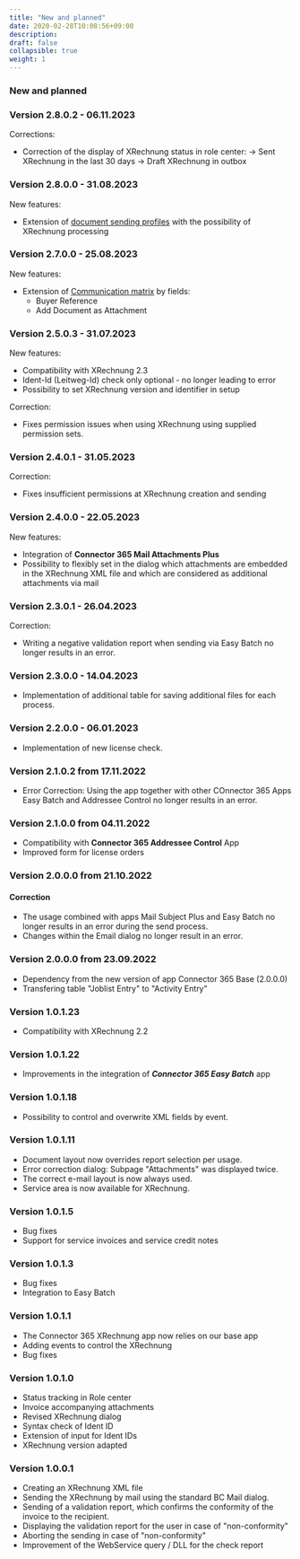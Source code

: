 ```yaml
---
title: "New and planned"
date: 2020-02-28T10:08:56+09:00
description: 
draft: false
collapsible: true
weight: 1
---
```


### New and planned

### Version 2.8.0.2 - 06.11.2023
Corrections:
 - Correction of the display of XRechnung status in role center:
   -> Sent XRechnung in the last 30 days
   -> Draft XRechnung in outbox

### Version 2.8.0.0 - 31.08.2023

New features:
- Extension of [document sending profiles](en-us/apps/xrechnung/first-steps/setup/doc-sending-profile) with the possibility of XRechnung processing

### Version 2.7.0.0 - 25.08.2023
New features:
 - Extension of [Communication matrix](/en-us/apps/base/first-steps/setup/communication-matrix/) by fields:
    * Buyer Reference
    * Add Document as Attachment

### Version 2.5.0.3 - 31.07.2023
New features:
 - Compatibility with XRechnung 2.3
 - Ident-Id (Leitweg-Id) check only optional - no longer leading to error
 - Possibility to set XRechnung version and identifier in setup

Correction:
 - Fixes permission issues when using XRechnung using supplied permission sets.

### Version 2.4.0.1 - 31.05.2023
Correction:
- Fixes insufficient permissions at XRechnung creation and sending

### Version 2.4.0.0 - 22.05.2023
New features:
* Integration of **Connector 365 Mail Attachments Plus**
* Possibility to flexibly set in the dialog which attachments are embedded in the XRechnung XML file and which are considered as additional attachments via mail

### Version 2.3.0.1 - 26.04.2023
Correction:
- Writing a negative validation report when sending via Easy Batch no longer results in an error.
### Version 2.3.0.0 - 14.04.2023
- Implementation of additional table for saving additional files for each process.
### Version 2.2.0.0 - 06.01.2023
- Implementation of new license check.

### Version 2.1.0.2 from 17.11.2022
- Error Correction: Using the app together with other COnnector 365 Apps Easy Batch and Addressee Control no longer results in an error. 

### Version 2.1.0.0 from 04.11.2022
- Compatibility with **Connector 365 Addressee Control** App
- Improved form for license orders

### Version 2.0.0.0 from 21.10.2022
#### Correction
- The usage combined with apps Mail Subject Plus and Easy Batch no longer results in an error during the send process.
- Changes within the Email dialog no longer result in an error.

### Version 2.0.0.0 from 23.09.2022
- Dependency from the new version of app Connector 365 Base (2.0.0.0)
- Transfering table "Joblist Entry" to "Activity Entry"

### Version 1.0.1.23
- Compatibility with XRechnung 2.2

### Version 1.0.1.22
- Improvements in the integration of ***Connector 365 Easy Batch*** app

### Version 1.0.1.18
- Possibility to control and overwrite XML fields by event.

### Version 1.0.1.11
- Document layout now overrides report selection per usage. 
- Error correction dialog: Subpage "Attachments" was displayed twice. 
- The correct e-mail layout is now always used.
- Service area is now available for XRechnung.

### Version 1.0.1.5
- Bug fixes
- Support for service invoices and service credit notes

### Version 1.0.1.3
- Bug fixes
- Integration to Easy Batch

### Version 1.0.1.1
- The Connector 365 XRechnung app now relies on our base app
- Adding events to control the XRechnung
- Bug fixes

### Version 1.0.1.0
- Status tracking in Role center
- Invoice accompanying attachments
- Revised XRechnung dialog
- Syntax check of Ident ID
- Extension of input for Ident IDs
- XRechnung version adapted

### Version 1.0.0.1
- Creating an XRechnung XML file
- Sending the XRechnung by mail using the standard BC Mail dialog.
- Sending of a validation report, which confirms the conformity of the invoice to the recipient.
- Displaying the validation report for the user in case of "non-conformity"
- Aborting the sending in case of "non-conformity"
- Improvement of the WebService query / DLL for the check report